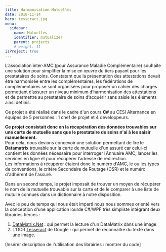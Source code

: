 ```yaml
---
title: Harmonisation Mutuelles
date: 2018-11-14
hero: tesseract.jpg
menu:
  sidebar:
    name: Mutuelles
    identifier: mutualizer
    parent: projects
    # weight: 11
isProject: true
---
```


L’association inter-AMC (pour Assurance Maladie Complémentaire) souhaite une solution pour simplifier la mise en œuvre du tiers payant pour les prestataires de soins. Constatant que la présentation des attestations devait être harmonisée entre les complémentaires, les fédérations de complémentaires se sont organisées pour proposer un cahier des charges permettant d’assurer un niveau minimum d’harmonisation des attestations et de permettre au prestataire de soins d’acquérir sans saisie les éléments ainsi définis. 

Ce projet a été réalisé dans le cadre d'un cours **C#** au CESI Alternance en équipes de 5 personnes : 1 chef de projet et 4 développeurs. 

**Ce projet consistait donc en la récupération des données trouvables sur une carte de mutuelle sans que le prestataire de soins n'ai à les saisir manuellement.**  
 Pour cela, nous devions concevoir une solution permettant de lire le **Datamatrix** trouvable sur la carte de mutuelle d'un assuré car celui-ci contient les données nécessaire pour interroger l’Annuaire AMC, lancer les services en ligne et pour récupérer l’adresse de redirection.  
Les informations à récupérer étaient donc le numéro d'AMC, le ou les types de conventions, le critère Secondaire de Routage (CSR) et le numéro d'adhérent de l'assuré.

Dans un second temps, le projet imposait de trouver un moyen de récupérer le nom de la mutuelle trouvable sur la carte et de le comparer à une liste de mutulle connues dans un dictionnaire à notre disposition.


Avec le peu de temps qui nous était imparti nous nous sommes orienté vers la conception d'une application lourde C#/WPF très simpliste intégrant deux librairies tierces :
 1. [DataMatrix.Net](http://datamatrixnet.sourceforge.net/) : qui permet la lecture d'un DataMatrix dans une image.
 2. L'OCR [Tesseract](https://opensource.google/projects/tesseract) de Google : qui permet de reconnaitre du texte dans une image. 

[Insérer description de l'utilisation des librairies : montrer du code]